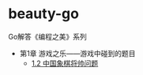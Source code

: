# beauty-go

Go解答《编程之美》系列


- 第1章 游戏之乐——游戏中碰到的题目
	* [1.2 中国象棋将帅问题](https://github.com/henrylee2cn/beauty-go/blob/master/1_游戏之乐/1.2_中国象棋将帅问题.md)
